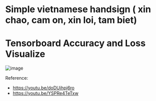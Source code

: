# Simple vietnamese handsign ( xin chao, cam on, xin loi, tam biet)
# Tensorboard Accuracy and Loss Visualize
![image](https://github.com/tuanthebeginner/vsl/assets/88018343/cafc667e-c7a0-4430-93cd-0c82788207da)

Reference:
- https://youtu.be/doDUihpj6ro
- https://youtu.be/YSPRe4TeTxw
